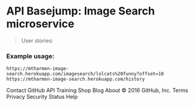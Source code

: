 # API Basejump: Image Search microservice

> User stories:

### Example usage:

`https://mtharmen-image-search.herokuapp.com/imagesearch/lolcats%20funny?offset=10`
`https://mtharmen-image-search.herokuapp.com/history`

Contact GitHub API Training Shop Blog About © 2016 GitHub, Inc. Terms Privacy Security Status Help
